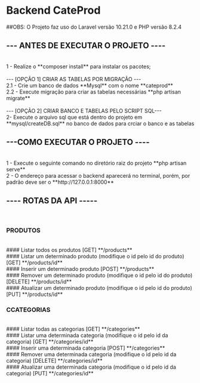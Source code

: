# Backend CateProd

##OBS: O Projeto faz uso do Laravel versão 10.21.0 e PHP versão 8.2.4

## --- ANTES DE EXECUTAR O PROJETO ----
<br />
1 - Realize o **composer  install** para instalar os pacotes;
<br />
<br />
--- [OPÇÃO 1] CRIAR AS TABELAS POR MIGRAÇÃO ---
<br />
2.1 - Crie um banco de dados **Mysql** com o nome **cateprod**
<br />
2.2 - Execute migração para criar as tabelas necessárias **php artisan migrate**
<br />
<br />
--- [OPÇÃO 2] CRIAR BANCO E TABELAS PELO SCRIPT SQL---
<br />
2- Execute o arquivo sql que está dentro do projeto em **mysql/createDB.sql** no banco de dados para crciar o banco e as tabelas

## ---COMO EXECUTAR O PROJETO ----
<br />
1 - Execute o seguinte comando no diretório raiz do projeto **php artisan serve**
<br />
2 - O endereço para acessar o backend aparecerá no terminal, porém, por padrão deve ser o **http://127.0.0.1:8000**

## ---- ROTAS DA API -----
<br />

### PRODUTOS

<br />
#### Listar todos os produtos [GET]
**/products**
<br />
#### Listar um determinado produto (modifique o id pelo id do produto) [GET]
**/products/id**
<br />
#### Inserir um determinado produto [POST]
**/products**
<br />
#### Remover um determinado produto (modifique o id pelo id do produto) [DELETE]
**/products/id**
<br />
#### Atualizar um determinado produto (modifique o id pelo id do produto) [PUT]
**/products/id**


### CCATEGORIAS

<br />
#### Listar todas as categorias [GET]
**/categories**
<br />
#### Listar uma determinada categoria (modifique o id pelo id da categoria) [GET]
**/categories/id**
<br />
#### Inserir uma determinada categoria [POST]
**/categories**
<br />
#### Remover uma determinada categoria (modifique o id pelo id da categoria) [DELETE]
**/categories/id**
<br />
#### Atualizar uma determinada categoria (modifique o id pelo id da categoria) [PUT]
**/categories/id**
